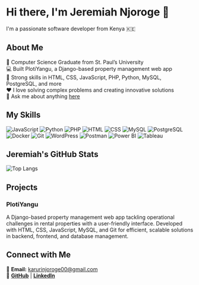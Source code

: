 # Hi there, I'm Jeremiah Njoroge 👋

I'm a passionate software developer from Kenya 🇰🇪

## About Me

💼 Computer Science Graduate from St. Paul’s University  
💻 Built PlotiYangu, a Django-based property management web app  
🌟 Strong skills in HTML, CSS, JavaScript, PHP, Python, MySQL, PostgreSQL, and more  
❤️ I love solving complex problems and creating innovative solutions  
💬 Ask me about anything [here](https://github.com/JeremiahNjoroge/issues)

## My Skills

![JavaScript](https://img.shields.io/badge/JavaScript-323330?style=for-the-badge&logo=javascript&logoColor=F7DF1E)
![Python](https://img.shields.io/badge/Python-3776AB?style=for-the-badge&logo=python&logoColor=white)
![PHP](https://img.shields.io/badge/PHP-777BB4?style=for-the-badge&logo=php&logoColor=white)
![HTML](https://img.shields.io/badge/HTML5-E34F26?style=for-the-badge&logo=html5&logoColor=white)
![CSS](https://img.shields.io/badge/CSS3-1572B6?style=for-the-badge&logo=css3&logoColor=white)
![MySQL](https://img.shields.io/badge/MySQL-00000F?style=for-the-badge&logo=mysql&logoColor=white)
![PostgreSQL](https://img.shields.io/badge/PostgreSQL-316192?style=for-the-badge&logo=postgresql&logoColor=white)
![Docker](https://img.shields.io/badge/Docker-2496ED?style=for-the-badge&logo=docker&logoColor=white)
![Git](https://img.shields.io/badge/Git-F05032?style=for-the-badge&logo=git&logoColor=white)
![WordPress](https://img.shields.io/badge/WordPress-21759B?style=for-the-badge&logo=wordpress&logoColor=white)
![Postman](https://img.shields.io/badge/Postman-FF6C37?style=for-the-badge&logo=postman&logoColor=white)
![Power BI](https://img.shields.io/badge/Power_BI-F2C811?style=for-the-badge&logo=powerbi&logoColor=black)
![Tableau](https://img.shields.io/badge/Tableau-E97627?style=for-the-badge&logo=tableau&logoColor=white)


## Jeremiah's GitHub Stats


![Top Langs](https://github-readme-stats.vercel.app/api/top-langs/?username=JeremiahNjoroge&layout=compact&theme=radical)

## Projects

### PlotiYangu
A Django-based property management web app tackling operational challenges in rental properties with a user-friendly interface. Developed with HTML, CSS, JavaScript, MySQL, and Git for efficient, scalable solutions in backend, frontend, and database management.

## Connect with Me

📧 **Email:** [karurinjoroge00@gmail.com](mailto:karurinjoroge00@gmail.com)  
🔗 **[GitHub](https://github.com/JeremiahNjoroge)** | **[LinkedIn](https://linkedin.com/in/JeremiahNjoroge)**
